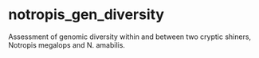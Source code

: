 # notropis_gen_diversity
Assessment of genomic diversity within and between two cryptic shiners, Notropis megalops and N. amabilis.
